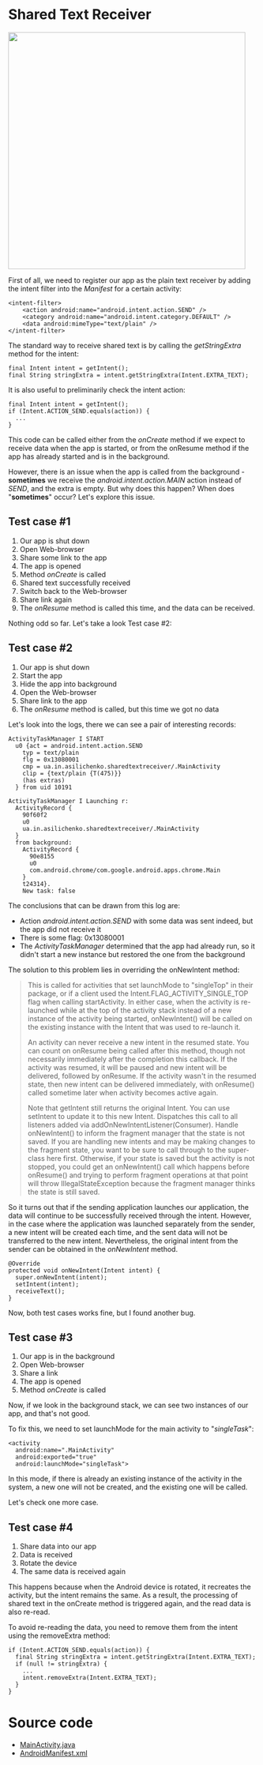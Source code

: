 # Shared Text Receiver

<img src="https://github.com/asilichenko/android-shared-text-receiver/assets/1503214/e8dc4351-4c97-4593-8f42-4603aefe7da0" width="480"/>

First of all, we need to register our app as the plain text receiver by adding the intent filter into the _Manifest_ for a certain activity:
```
<intent-filter>
    <action android:name="android.intent.action.SEND" />
    <category android:name="android.intent.category.DEFAULT" />
    <data android:mimeType="text/plain" />
</intent-filter>
```
The standard way to receive shared text is by calling the _getStringExtra_ method for the intent:
```
final Intent intent = getIntent();
final String stringExtra = intent.getStringExtra(Intent.EXTRA_TEXT);
```
It is also useful to preliminarily check the intent action:
```
final Intent intent = getIntent();
if (Intent.ACTION_SEND.equals(action)) {
  ...
}
```
This code can be called either from the _onCreate_ method if we expect to receive data when the app is started, or from the onResume method if the app has already started and is in the background.

However, there is an issue when the app is called from the background - **sometimes** we receive the _android.intent.action.MAIN_ action instead of _SEND_, and the extra is empty. But why does this happen? When does "**sometimes**" occur? Let's explore this issue.

## Test case #1

1. Our app is shut down
1. Open Web-browser
1. Share some link to the app
1. The app is opened
1. Method _onCreate_ is called
1. Shared text successfully received
1. Switch back to the Web-browser
1. Share link again
1. The _onResume_ method is called this time, and the data can be received.

Nothing odd so far. Let's take a look Test case #2:

## Test case #2

1. Our app is shut down
1. Start the app
1. Hide the app into background
1. Open the Web-browser
1. Share link to the app
1. The _onResume_ method is called, but this time we got no data

Let's look into the logs, there we can see a pair of interesting records:
```
ActivityTaskManager I START 
  u0 {act = android.intent.action.SEND
    typ = text/plain
    flg = 0x13080001 
    cmp = ua.in.asilichenko.sharedtextreceiver/.MainActivity 
    clip = {text/plain {T(475)}}
    (has extras)
  } from uid 10191

ActivityTaskManager I Launching r: 
  ActivityRecord {
    90f60f2
    u0
    ua.in.asilichenko.sharedtextreceiver/.MainActivity
  }
  from background: 
    ActivityRecord {
      90e8155
      u0
      com.android.chrome/com.google.android.apps.chrome.Main
    } 
    t24314}. 
    New task: false
```
The conclusions that can be drawn from this log are:

* Action _android.intent.action.SEND_ with some data was sent indeed, but the app did not receive it
* There is some flag: 0x13080001
* The _ActivityTaskManager_ determined that the app had already run, so it didn't start a new instance but restored the one from the background

The solution to this problem lies in overriding the onNewIntent method:

> This is called for activities that set launchMode to "singleTop" in their package, or if a client used the Intent.FLAG_ACTIVITY_SINGLE_TOP flag when calling startActivity. In either case, when the activity is re-launched while at the top of the activity stack instead of a new instance of the activity being started, onNewIntent() will be called on the existing instance with the Intent that was used to re-launch it. 
>
> An activity can never receive a new intent in the resumed state. You can count on onResume being called after this method, though not necessarily immediately after the completion this callback. If the activity was resumed, it will be paused and new intent will be delivered, followed by onResume. If the activity wasn't in the resumed state, then new intent can be delivered immediately, with onResume() called sometime later when activity becomes active again. 
>
> Note that getIntent still returns the original Intent. You can use setIntent to update it to this new Intent. Dispatches this call to all listeners added via addOnNewIntentListener(Consumer). Handle onNewIntent() to inform the fragment manager that the state is not saved. If you are handling new intents and may be making changes to the fragment state, you want to be sure to call through to the super-class here first. Otherwise, if your state is saved but the activity is not stopped, you could get an onNewIntent() call which happens before onResume() and trying to perform fragment operations at that point will throw IllegalStateException because the fragment manager thinks the state is still saved. 

So it turns out that if the sending application launches our application, the data will continue to be successfully received through the intent. However, in the case where the application was launched separately from the sender, a new intent will be created each time, and the sent data will not be transferred to the new intent. Nevertheless, the original intent from the sender can be obtained in the _onNewIntent_ method.
```
@Override
protected void onNewIntent(Intent intent) {
  super.onNewIntent(intent);
  setIntent(intent);
  receiveText();
}
```
Now, both test cases works fine, but I found another bug.

## Test case #3

1. Our app is in the background
1. Open Web-browser
1. Share a link
1. The app is opened
1. Method _onCreate_ is called

Now, if we look in the background stack, we can see two instances of our app, and that's not good.

To fix this, we need to set launchMode for the main activity to "_singleTask_":
```
<activity
  android:name=".MainActivity"
  android:exported="true"
  android:launchMode="singleTask">
```
In this mode, if there is already an existing instance of the activity in the system, a new one will not be created, and the existing one will be called.

 Let's check one more case.

## Test case #4

1. Share data into our app
1. Data is received
1. Rotate the device
1. The same data is received again

This happens because when the Android device is rotated, it recreates the activity, but the intent remains the same. As a result, the processing of shared text in the onCreate method is triggered again, and the read data is also re-read.

To avoid re-reading the data, you need to remove them from the intent using the removeExtra method:
```
if (Intent.ACTION_SEND.equals(action)) {
  final String stringExtra = intent.getStringExtra(Intent.EXTRA_TEXT);
  if (null != stringExtra) {
    ...
    intent.removeExtra(Intent.EXTRA_TEXT);
  }
}
```
# Source code
* [MainActivity.java](app/src/main/java/ua/in/asilichenko/sharedtextreceiver/MainActivity.java)
* [AndroidManifest.xml](app/src/main/AndroidManifest.xml)
